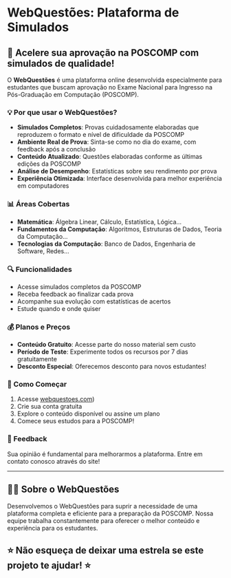 # WebQuestões: Plataforma de Simulados

## 🚀 Acelere sua aprovação na POSCOMP com simulados de qualidade!

O **WebQuestões** é uma plataforma online desenvolvida especialmente para estudantes que buscam aprovação no Exame Nacional para Ingresso na Pós-Graduação em Computação (POSCOMP).

### 💡 Por que usar o WebQuestões?

- **Simulados Completos**: Provas cuidadosamente elaboradas que reproduzem o formato e nível de dificuldade da POSCOMP
- **Ambiente Real de Prova**: Sinta-se como no dia do exame, com feedback após a conclusão
- **Conteúdo Atualizado**: Questões elaboradas conforme as últimas edições da POSCOMP
- **Análise de Desempenho**: Estatísticas sobre seu rendimento por prova
- **Experiência Otimizada**: Interface desenvolvida para melhor experiência em computadores

### 📊 Áreas Cobertas

- **Matemática**: Álgebra Linear, Cálculo, Estatística, Lógica...
- **Fundamentos da Computação**: Algoritmos, Estruturas de Dados, Teoria da Computação...
- **Tecnologias da Computação**: Banco de Dados, Engenharia de Software, Redes...

### 🔍 Funcionalidades

- Acesse simulados completos da POSCOMP
- Receba feedback ao finalizar cada prova
- Acompanhe sua evolução com estatísticas de acertos
- Estude quando e onde quiser

### 💰 Planos e Preços

- **Conteúdo Gratuito**: Acesse parte do nosso material sem custo
- **Período de Teste**: Experimente todos os recursos por 7 dias gratuitamente
- **Desconto Especial**: Oferecemos desconto para novos estudantes!

### 📝 Como Começar

1. Acesse [webquestoes.com](https://www.webquestoes.com/?utm_source=github))
2. Crie sua conta gratuita
3. Explore o conteúdo disponível ou assine um plano
4. Comece seus estudos para a POSCOMP!

### 📢 Feedback

Sua opinião é fundamental para melhorarmos a plataforma. Entre em contato conosco através do site!

---

## 👨‍💻 Sobre o WebQuestões

Desenvolvemos o WebQuestões para suprir a necessidade de uma plataforma completa e eficiente para a preparação da POSCOMP. Nossa equipe trabalha constantemente para oferecer o melhor conteúdo e experiência para os estudantes.

## ⭐ Não esqueça de deixar uma estrela se este projeto te ajudar! ⭐

